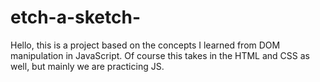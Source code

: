 # etch-a-sketch-
 Hello, this is a project based on the concepts I learned from DOM manipulation in JavaScript. Of course this takes in the HTML and CSS as well, but mainly we are practicing JS. 
